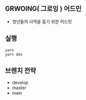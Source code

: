 ## GRWOING( 그로잉 ) 어드민
- 청년들의 사역을 돕기 위한 어드민

## 실행 

```
yarn
yarn dev
```

## 브렌치 전략

- develop
- master
- main
